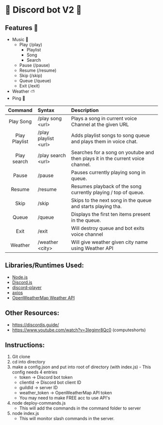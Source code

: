 # 🤖  Discord bot V2 🤖

## Features 🔧
  - Music 🎵
    - Play (/play)
      - Playlist
      - Song
      - Search
    - Pause (/pause)
    - Resume (/resume)
    - Skip (/skip)
    - Queue (/queue)
    - Exit (/exit)
  - Weather ⛅
  - Ping 🏓

|Command   | Syntax   | Description   |
|:---:|:---|:---|
| Play Song   | /play song \<url>   | Plays a song in current voice Channel at the given URL  |
|Play Playlist| /play playlist \<url> | Adds playlist songs to song queue and plays them in voice chat.
| Play search | /play search \<url> | Searches for a song on youtube and then plays it in the current voice channel.
| Pause | /pause | Pauses currently playing song in queue.
| Resume | /resume | Resumes playback of the song currently playing / top of queue.
| Skip | /skip | Skips to the next song in the queue and starts playing tha.
| Queue | /queue | Displays the first ten items present in the queue.
| Exit | /exit | Will destroy queue and bot exits voice channel
| Weather | /weather \<city> | Will give weather given city name using Weather API

## Libraries/Runtimes Used:
  - [Node.js](https://nodejs.org/en/)
  - [Discord.js](https://discord.js.org/#/)
  - [discord-player](https://discord-player.js.org/)
  - [axios](https://axios-http.com/docs/intro)
  - [OpenWeatherMap Weather API](https://openweathermap.org/)

## Other Resources:
  - https://discordjs.guide/
  - https://www.youtube.com/watch?v=3Iegimr8Qc0 (computeshorts)

## Instructions:
  1. Git clone
  2. cd into directory
  3. make a config.json and put into root of directory (with index.js)
    - This config needs 4 entries
      - token -> Discord bot token
      - clientId -> Discord bot client ID
      - guildId -> server ID
      - weather_token -> OpenWeatherMap API token
	  - You may need to make FREE acc to use API's
  4. node deploy-commands.js
     - This will add the commands in the command folder to server
  5. node index.js
     - This will monitor slash commands in the server. 

